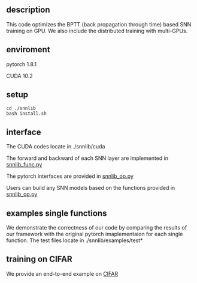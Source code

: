 
## description

This code optimizes the BPTT (back propagation through time) based SNN training on GPU. We also include the distributed training with multi-GPUs. 

## enviroment
pytorch 1.8.1

CUDA 10.2


## setup
```
cd ./snnlib
bash install.sh
```

## interface
The CUDA codes locate in ./snnlib/cuda

The forward and backward of each SNN layer are implemented in [snnlib_func.py](https://github.com/liangling76/snn_gpu_training_bptt/blob/main/snnlib/example/snnlib_func.py)

The pytorch interfaces are provided in [snnlib_op.py](https://github.com/liangling76/snn_gpu_training_bptt/blob/main/snnlib/example/snnlib_op.py)

Users can build any SNN models based on the functions provided in [snnlib_op.py](https://github.com/liangling76/snn_gpu_training_bptt/blob/main/snnlib/example/snnlib_op.py)

## examples single functions
We demonstrate the correctness of our code by comparing the results of our framework with the original pytorch imaplementaion for each single function. The test files locate in ./snnlib/examples/test*


## training on CIFAR
We provide an end-to-end example on [CIFAR](https://github.com/liangling76/snn_gpu_training_bptt/blob/main/snnlib/example/train_test_cifar.py)

